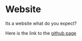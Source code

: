# Website
Its a website what do you expect?


Here is the link to the [github page](https://github.com/HackerPro026/Website)

